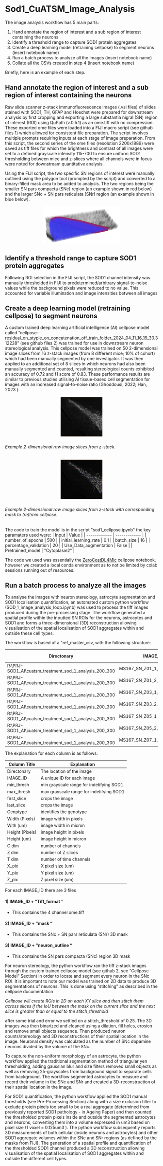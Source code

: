 # Sod1_CuATSM_Image_Analysis

The image analysis workflow has 5 main parts:
1) Hand annotate the region of interest and a sub region of interest containing the neurons
2) Identify a threshold range to capture SOD1 protein aggregates  
3) Create a deep learning model (retraining cellpose) to segment neurons (insert notebook name)
4) Run a batch process to analyze all the images (insert notebook name)
5) Collate all the CSVs created in step 4 (insert notebook name)

Briefly, here is an example of each step. 

## Hand annotate the region of interest and a sub region of interest containing the neurons

Raw slide scanner z-stack immunofluorescence images (.vsi files) of slides stained with SOD1, TH, GFAP and Hoechst were prepared for downstream analysis by first cropping and exporting a large substantia nigral (SN) region of interest (ROI) using QuPath (v.0.5.1) as an ome.tiff with no compression. These exported ome files were loaded into a FIJI macro script (see github files 1) which allowed for consistent file preparation. The script involves multiple prompts requiring inputs at each stage of image preparation. From this script, the second series of the ome files (resolution 2200x1889) were saved as tiff files for which the brightness and contrast of all images were set to a defined grayscale intensity 115-700 to ensure uniform SOD1 thresholding between mice and z-slices where all channels were in focus were noted for downstream quantitative analysis.

Using the FIJI script, the two specific SN regions of interest were manually outlined using the polygon tool (prompted by the script) and converted to a binary-filled mask area to be added to analysis. The two regions being the smaller SN pars compacta (SNc) region (an example shown in red below) and the larger SNc + SN pars reticulata (SNr) region (an example shown in blue below). 

<p align="center">
<img  src="read_me_files/ROIS.png" width="50%" height="50%" /> 
</p>


## Identify a threshold range to capture SOD1 protein aggregates 

Following ROI selection in the FIJI script, the SOD1 channel intensity was manually thresholded  in FIJI to predetermined/arbitrary signal-to-noise values while the background pixels were reduced to no value. This accounted for variable illumination and image intensities between all images 

## Create a deep learning model (retraining cellpose) to segment neurons

A custom trained deep learning artificial intelligence (AI) cellpose model called “cellpose-residual_on_styple_on_concatenation_off_train_folder_2024_04_11_16_19_30.312228”  (see github files 2) was trained for use in downstream neuron stereological analysis. This cellpose model was trained on 50 2-dimensional image slices from 16 z-stack images (from 8 different mice; 10% of cohort) which had been manually segmented by one investigator. It was then applied to an additional set of 8 slices in which neurons had also been manually segmented and counted, resulting stereological counts exhibited an accuracy of 0.72 and f1 score of 0.83. These performance results are similar to previous studies utilising AI tissue-based cell segmentation for images with an increased signal-to-noise ratio (Ghoddousi, 2022; Han, 2023 ). 

<p align="center">
<img  src="read_me_files/raw.png" width="30%" height="30%"/> 
</p>

###### Example 2-dimensional raw image slices from z-stack.

<p align="center">
<img  src="read_me_files/mask.png" width="30%" height="30%"/> 
</p>

###### Example 2-dimensional raw image slices from z-stack with corresponding mask to (re)train cellpose. 

The code to train the model is in the script "sod1_cellpose.ipynb" the key paramaters used were:
| Input  | Value |
| ------------- | ------------- |
| number_of_epochs | 500  |
| initial_learning_rate  | 0.1  |
| batch_size | 16  |
| percentage_validation  | 20  |
| Use_Data_augmentation  | False  |
| Pretrained_model | "Cytoplasm2"  |

The code we used was essentially the [ZeroCostDL4Mic](https://www.nature.com/articles/s41467-021-22518-0/) cellpose notebook, however we created a local conda environment as to not be limited by colab sessions running out of resources.


## Run a batch process to analyze all the images

To analyse the images with neuron stereology, astrocyte segmentation and SOD1 localisation quantification, an automated custom python workflow (SOD_1_image_analysis_loop.ipynb) was used to process the tiff images produced during the pre-processing stage. The workflow generated a spatial profile within the inputted SN ROIs for the neurons, astrocytes and SOD1 and forms a three-dimensional (3D) reconstruction allowing visualisation of the spatial localisation of SOD1 aggregates within and outside these cell types.

The workflow is based of a "ref_master_csv, with the following structure:

| Directonary                                            | IMAGE_ID                      | min_thresh | max_thresh | first_slice | last_slice | Genptype | Treatment | Width (Pixels) | With (um) | Height (Pixels) | Height (um) | C dim | Z dim | T dim | X_pix | Y_pix | Z_pix |
|--------------------------------------------------------|-------------------------------|------------|------------|-------------|------------|----------|-----------|----------------|-----------|-----------------|-------------|-------|-------|-------|-------|-------|-------|
| R:\PRJ-SOD1_AI\cuatsm_treatment_sod_1_analysis_200_300 | MS167_SN_Z01_1_VC_Tiff_format | 370        | 698        | 2           | 35         | SOCK     | SSV       | 12246          | 1408.29   | 10890           | 1252.3      | 4     | 41    | 1     | 0.115 | 0.115 | 0.5   |
| R:\PRJ-SOD1_AI\cuatsm_treatment_sod_1_analysis_200_300 | MS167_SN_Z01_2_VC_Tiff_format | 374        | 698        | 3           | 36         | SOCK     | SSV       | 12246          | 1408.29   | 10890           | 1252.3      | 4     | 41    | 1     | 0.115 | 0.115 | 0.5   |
| R:\PRJ-SOD1_AI\cuatsm_treatment_sod_1_analysis_200_300 | MS167_SN_Z03_1_VC_Tiff_format | 381        | 698        | 1           | 39         | SOCK     | SSV       | 17910          | 2059.66   | 12480           | 1435.2      | 4     | 41    | 1     | 0.115 | 0.115 | 0.5   |
| R:\PRJ-SOD1_AI\cuatsm_treatment_sod_1_analysis_200_300 | MS167_SN_Z03_2_VC_Tiff_format | 377        | 698        | 1           | 36         | SOCK     | SSV       | 17910          | 2059.66   | 12480           | 1435.2      | 4     | 41    | 1     | 0.115 | 0.115 | 0.5   |
| R:\PRJ-SOD1_AI\cuatsm_treatment_sod_1_analysis_200_300 | MS167_SN_Z05_1_VC_Tiff_format | 367        | 698        | 1           | 33         | SOCK     | SSV       | 16272          | 1871.29   | 10584           | 1217.16     | 4     | 41    | 1     | 0.115 | 0.115 | 0.5   |
| R:\PRJ-SOD1_AI\cuatsm_treatment_sod_1_analysis_200_300 | MS167_SN_Z05_2_VC_Tiff_format | 381        | 698        | 1           | 38         | SOCK     | SSV       | 16272          | 1871.29   | 10584           | 1217.16     | 4     | 41    | 1     | 0.115 | 0.115 | 0.5   |
| R:\PRJ-SOD1_AI\cuatsm_treatment_sod_1_analysis_200_300 | MS167_SN_Z07_1_VC_Tiff_format | 377        | 698        | 1           | 35         | SOCK     | SSV       | 13200          | 1518      | 13272           | 1526.28     | 4     | 41    | 1     | 0.115 | 0.115 | 0.5   |

The explanation for each column is as follows:

| Column Title  | Explanation |
| ------------- | ------------- |
| Directonary | The location of the image  |
| IMAGE_ID  | A unique ID for each image  |
| min_thresh | min grayscale range for indetifying SOD1  |
| max_thresh  | max grayscale range for indetifying SOD1  |
| first_slice  | crops the image  |
| last_slice | crops the image   |
| Genptype  | identifies the genotype  |
| Width (Pixels) | image width in pixels   |
|  With (um)  | image width in micron   |
| Height (Pixels) |  image height in pixels   |
| Height (um) |  image height in micron   |
|  C dim | number of channels  |
| Z dim | number of Z slices   |
| T dim | number of time channels   |
|  X_pix| X pixel size (um)  |
|  Y_pix | Y pixel size (um)   |
|  Z_pix | Z pixel size (um)   |


For each IMAGE_ID there are 3 files 
#### 1)	IMAGE_ID + “Tiff_format “
- This contains the 4 channel ome.tiff 
#### 2) IMAGE_ID + “mask “
- This contains the SNc + SN pars reticulata (SNr) 3D mask
#### 3) IMAGE_ID + “neuron_outline “
- This contains the SN pars compacta (SNc) region 3D mask

For neuron stereology, the python workflow ran the tiff z-stack images through the custom trained cellpose model (see github 2, see “Cellpose Model” Section) in order to locate and segment every neuron in the SNc ROI. It is important to note our model was trained on 2D data to produce 3D segmentations of neurons. This is done using “stitching” as described in the cellpose documentation 

*Cellpose will create ROIs in 2D on each XY slice and then stitch them across slices if the IoU between the mask on the current slice and the next slice is greater than or equal to the stitch_threshold* 

after some trial and error we settled on a stitch_threshold of 0.25. The 3D images was then binarized and cleaned using a dilation, fill holes, erosion and remove small objects sequence. 
Then produced neuron counts/stereology and 3D reconstructions of their spatial location in the image. Neuronal density was calculated as the number of SNc dopamine neurons divided by the volume of the SNc.

To capture the non-uniform morphology of an astrocyte, the python workflow applied the traditional segmentation method of triangular yen thresholding, adding gaussian blur and size filters removed small objects as well as removing 25-grayscales from background signal to separate cells from background. The workflow segmented astrocytes to measure and record their volume in the SNc and SNr and created a 3D-reconstruction of their spatial location in the image.

For SOD1 quantification, the python workflow applied the SOD1 manual thresholds (see Pre-Processing Section) along with a size exclusion filter to exclude protein pixels too small to be a real aggregate (determined from previously reported SOD1 pathology - in Ageing Paper) and then counted the thresholded protein pixels inside and outside the segmented astrocytes and neurons, converting them into a volume expressed in um3 based on pixel size (1 voxel = 0.125um3 ). The python workflow subsequently reports 3D measurements of both cellular (inside neurons and astrocytes) and other SOD1 aggregate volumes within the SNc and SNr regions (as defined by the masks from FIJI). The generation of a spatial profile and quantification of the thresholded SOD1 channel produced a 3D reconstruction allowing visualisation of the spatial localisation of SOD1 aggregates within and outside the different cell types.













